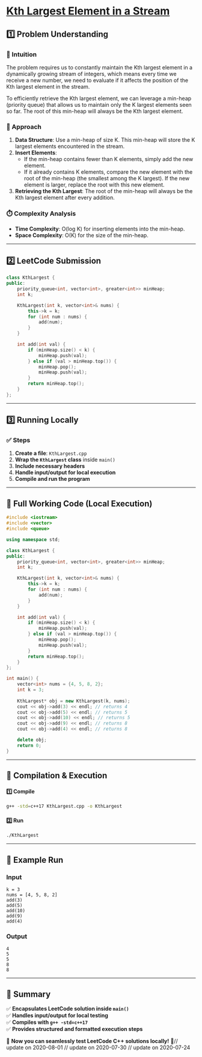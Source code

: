 # **[Kth Largest Element in a Stream](https://leetcode.com/problems/kth-largest-element-in-a-stream/description/)**  

## **1️⃣ Problem Understanding**  
### **📌 Intuition**  
The problem requires us to constantly maintain the Kth largest element in a dynamically growing stream of integers, which means every time we receive a new number, we need to evaluate if it affects the position of the Kth largest element in the stream. 

To efficiently retrieve the Kth largest element, we can leverage a min-heap (priority queue) that allows us to maintain only the K largest elements seen so far. The root of this min-heap will always be the Kth largest element.

### **🚀 Approach**  
1. **Data Structure**: Use a min-heap of size K. This min-heap will store the K largest elements encountered in the stream.
2. **Insert Elements**:
   - If the min-heap contains fewer than K elements, simply add the new element.
   - If it already contains K elements, compare the new element with the root of the min-heap (the smallest among the K largest). If the new element is larger, replace the root with this new element.
3. **Retrieving the Kth Largest**: The root of the min-heap will always be the Kth largest element after every addition.

### **⏱️ Complexity Analysis**  
- **Time Complexity**: O(log K) for inserting elements into the min-heap.
- **Space Complexity**: O(K) for the size of the min-heap.

---  

## **2️⃣ LeetCode Submission**  
```cpp
class KthLargest {
public:
    priority_queue<int, vector<int>, greater<int>> minHeap;
    int k;

    KthLargest(int k, vector<int>& nums) {
        this->k = k;
        for (int num : nums) {
            add(num);
        }
    }

    int add(int val) {
        if (minHeap.size() < k) {
            minHeap.push(val);
        } else if (val > minHeap.top()) {
            minHeap.pop();
            minHeap.push(val);
        }
        return minHeap.top();
    }
}; 
```  

---  

## **3️⃣ Running Locally**  
### **✅ Steps**  
1. **Create a file**: `KthLargest.cpp`  
2. **Wrap the `KthLargest` class** inside `main()`  
3. **Include necessary headers**  
4. **Handle input/output for local execution**  
5. **Compile and run the program**  

---  

## **📝 Full Working Code (Local Execution)**  
```cpp
#include <iostream>
#include <vector>
#include <queue>

using namespace std;

class KthLargest {
public:
    priority_queue<int, vector<int>, greater<int>> minHeap;
    int k;

    KthLargest(int k, vector<int>& nums) {
        this->k = k;
        for (int num : nums) {
            add(num);
        }
    }

    int add(int val) {
        if (minHeap.size() < k) {
            minHeap.push(val);
        } else if (val > minHeap.top()) {
            minHeap.pop();
            minHeap.push(val);
        }
        return minHeap.top();
    }
};

int main() {
    vector<int> nums = {4, 5, 8, 2};
    int k = 3;
    
    KthLargest* obj = new KthLargest(k, nums);
    cout << obj->add(3) << endl; // returns 4
    cout << obj->add(5) << endl; // returns 5
    cout << obj->add(10) << endl; // returns 5
    cout << obj->add(9) << endl; // returns 8
    cout << obj->add(4) << endl; // returns 8

    delete obj;
    return 0;
}
```  

---  

## **🔧 Compilation & Execution**  
#### **1️⃣ Compile**  
```bash
g++ -std=c++17 KthLargest.cpp -o KthLargest
```  

#### **2️⃣ Run**  
```bash
./KthLargest
```  

---  

## **🎯 Example Run**  
### **Input**  
```
k = 3
nums = [4, 5, 8, 2]
add(3)
add(5)
add(10)
add(9)
add(4)
```  
### **Output**  
```
4
5
5
8
8
```  

---  

## **📌 Summary**  
✅ **Encapsulates LeetCode solution inside `main()`**  
✅ **Handles input/output for local testing**  
✅ **Compiles with `g++ -std=c++17`**  
✅ **Provides structured and formatted execution steps**  

🚀 **Now you can seamlessly test LeetCode C++ solutions locally!** 🚀// update on 2020-08-01
// update on 2020-07-30
// update on 2020-07-24
